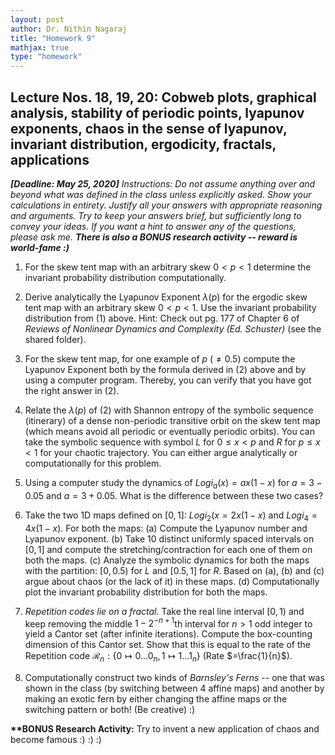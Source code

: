 ```yaml
---
layout: post   
author: Dr. Nithin Nagaraj   
title: "Homework 9"
mathjax: true
type: "homework"
---
```


## Lecture Nos. 18, 19, 20: Cobweb plots, graphical analysis, stability of periodic points, lyapunov exponents, chaos in the sense of lyapunov, invariant distribution, ergodicity, fractals, applications

***[Deadline: May 25, 2020]***
*Instructions: Do not assume anything over and beyond what was defined in the class unless explicitly asked. Show your calculations in entirety. Justify all your answers with appropriate reasoning and arguments. Try to keep your answers brief, but sufficiently long to convey your ideas. If you want a hint to answer any of the questions, please ask me. **There is also a BONUS research activity -- reward is world-fame :)***


1. For the skew tent map with an arbitrary skew $0 < p < 1$ determine  the invariant probability distribution computationally.

2. Derive analytically the Lyapunov Exponent $\lambda(p)$ for the ergodic skew tent map with an arbitrary skew $0 < p < 1$. Use the invariant probability distribution from (1) above. Hint: Check out pg. 177 of Chapter 6 of *Reviews of Nonlinear Dynamics and Complexity (Ed. Schuster)* (see the shared folder).

3. For the skew tent map, for one example of $p$ $(\neq 0.5)$ compute the Lyapunov Exponent both by the formula derived in (2) above and by using a computer program. Thereby, you can verify that you have got the right answer in (2).

4. Relate the $\lambda(p)$ of (2) with Shannon entropy of the symbolic sequence (itinerary) of a dense non-periodic transitive orbit on the skew tent map (which means avoid all periodic or eventually periodic  orbits). You can take the symbolic sequence with symbol $L$ for  $0 \leq x < p$ and $R$ for $p \leq x < 1$ for your chaotic trajectory. You can either argue analytically or computationally for  this problem.

5. Using a computer study the dynamics of $Logi_a(x) = ax(1-x)$ for $a= 3 - 0.05$ and $a=3 + 0.05$. What is the difference between these two cases?

6. Take the two 1D maps defined on $[0,1]$: $Logi_{2}(x = 2x(1-x)$ and $Logi_{4} = 4x(1-x)$. For both the maps: (a) Compute the Lyapunov number and Lyapunov exponent. (b) Take 10 distinct uniformly spaced intervals on $[0,1]$ and compute the stretching/contraction for each one of them on both the maps. (c) Analyze the symbolic dynamics for both the maps with the partition: $[0, 0.5)$ for $L$ and $[0.5,1]$ for $R$. Based on (a), (b) and (c) argue about chaos (or the lack of it) in these maps. (d) Computationally plot the invariant probability distribution for both the maps.

7. *Repetition codes lie on a fractal.* Take the real line interval $[0,1)$ and keep removing the middle $1-2^{-n+1}$th interval for $n>1$ odd integer to yield a Cantor set (after infinite iterations).  Compute the box-counting dimension of this Cantor set. Show that   this is equal to the rate of the Repetition code   $\mathcal{R}_n: \{ 0 \mapsto 0...0_n, 1 \mapsto 1...1_n\}$ (Rate $=\frac{1}{n}$).

8. Computationally construct two kinds of *Barnsley's Ferns* -- one that was shown in the class (by switching between 4 affine maps) and another by making an exotic fern by either changing the affine maps or the switching pattern or both! (Be creative) :)

**\*\*BONUS Research Activity:** Try to invent a new application of chaos and become famous :) :) :)
